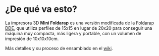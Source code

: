 # ¿De qué va esto?

La impresora 3D **Mini Foldarap**  es una versión modificada de la [Foldarap DDE](https://github.com/isidorogv/foldarapDDE), que utiliza perfiles de 15x15 en lugar de 20x20 para conseguir una máquina muy compacta, más ligera y portable, con un volumen de impresión de 10x10x10cm.

Más detalles y su proceso de ensamblado en el [wiki](https://github.com/isidorogv/minifolda/wiki).


